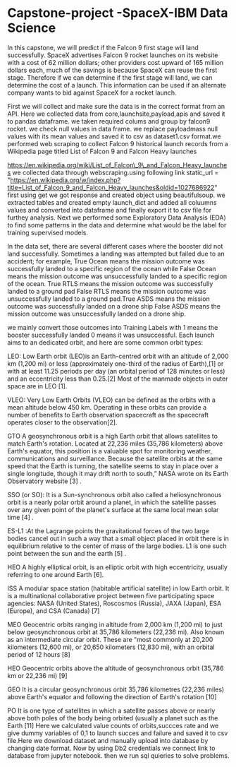 
# Capstone-project -SpaceX-IBM Data Science

In this capstone, we will predict if the Falcon 9 first stage will land successfully. SpaceX advertises Falcon 9 rocket launches on its website with a cost of 62 million dollars; other providers cost upward of 165 million dollars each, much of the savings is because SpaceX can reuse the first stage. Therefore if we can determine if the first stage will land, we can determine the cost of a launch. This information can be used if an alternate company wants to bid against SpaceX for a rocket launch.

First we  will collect and make sure the data is in the correct format from an API. Here we collected data from core,launchsite,payload,apis and saved it to pandas dataframe. we taken required colums and group by falcon9 rocket. we check null values in data frame. we replace payloadmass null values with its mean values and saved it to csv as dataset1.csv format.we  performed web scraping to collect Falcon 9 historical launch records from a Wikipedia page titled List of Falcon 9 and Falcon Heavy launches

https://en.wikipedia.org/wiki/List_of_Falcon\_9\_and_Falcon_Heavy_launches
we collected data through webscraping.using following link
static_url = "https://en.wikipedia.org/w/index.php?title=List_of_Falcon_9_and_Falcon_Heavy_launches&oldid=1027686922" 
first using get we got response and created object using beautifulsoup. we extracted tables and created empty launch_dict and added all coluumns values and converted into dataframe and finally export it to csv file for furthey analysis.
Next we  performed some Exploratory Data Analysis (EDA) to find some patterns in the data and determine what would be the label for training supervised models.

In the data set, there are several different cases where the booster did not land successfully. Sometimes a landing was attempted but failed due to an accident; for example, True Ocean means the mission outcome was successfully landed to a specific region of the ocean while False Ocean means the mission outcome was unsuccessfully landed to a specific region of the ocean. True RTLS means the mission outcome was successfully landed to a ground pad False RTLS means the mission outcome was unsuccessfully landed to a ground pad.True ASDS means the mission outcome was successfully landed on a drone ship False ASDS means the mission outcome was unsuccessfully landed on a drone ship.

we  mainly convert those outcomes into Training Labels with 1 means the booster successfully landed 0 means it was unsuccessful.
Each launch aims to an dedicated orbit, and here are some common orbit types:

LEO: Low Earth orbit (LEO)is an Earth-centred orbit with an altitude of 2,000 km (1,200 mi) or less (approximately one-third of the radius of Earth),[1] or with at least 11.25 periods per day (an orbital period of 128 minutes or less) and an eccentricity less than 0.25.[2] Most of the manmade objects in outer space are in LEO \[1].

VLEO: Very Low Earth Orbits (VLEO) can be defined as the orbits with a mean altitude below 450 km. Operating in these orbits can provide a number of benefits to Earth observation spacecraft as the spacecraft operates closer to the observation\[2].

GTO A geosynchronous orbit is a high Earth orbit that allows satellites to match Earth's rotation. Located at 22,236 miles (35,786 kilometers) above Earth's equator, this position is a valuable spot for monitoring weather, communications and surveillance. Because the satellite orbits at the same speed that the Earth is turning, the satellite seems to stay in place over a single longitude, though it may drift north to south,” NASA wrote on its Earth Observatory website \[3] .

SSO (or SO): It is a Sun-synchronous orbit also called a heliosynchronous orbit is a nearly polar orbit around a planet, in which the satellite passes over any given point of the planet's surface at the same local mean solar time [4] .

ES-L1 :At the Lagrange points the gravitational forces of the two large bodies cancel out in such a way that a small object placed in orbit there is in equilibrium relative to the center of mass of the large bodies. L1 is one such point between the sun and the earth \[5] .

HEO A highly elliptical orbit, is an elliptic orbit with high eccentricity, usually referring to one around Earth \[6].

ISS A modular space station (habitable artificial satellite) in low Earth orbit. It is a multinational collaborative project between five participating space agencies: NASA (United States), Roscosmos (Russia), JAXA (Japan), ESA (Europe), and CSA (Canada) \[7]

MEO Geocentric orbits ranging in altitude from 2,000 km (1,200 mi) to just below geosynchronous orbit at 35,786 kilometers (22,236 mi). Also known as an intermediate circular orbit. These are "most commonly at 20,200 kilometers (12,600 mi), or 20,650 kilometers (12,830 mi), with an orbital period of 12 hours \[8]

HEO Geocentric orbits above the altitude of geosynchronous orbit (35,786 km or 22,236 mi) \[9]

GEO It is a circular geosynchronous orbit 35,786 kilometres (22,236 miles) above Earth's equator and following the direction of Earth's rotation \[10]

PO It is one type of satellites in which a satellite passes above or nearly above both poles of the body being orbited (usually a planet such as the Earth \[11]
Here we calculated value counts of orbits,succces rate and we give dummy variables of 0,1 to launch succes and failure and saved it to csv file.Here we download dataset and manually upload into database by changing date format. Now by using Db2 credentials we connect link to database from jupyter notebook. then we run sql quieries to solve problems.
